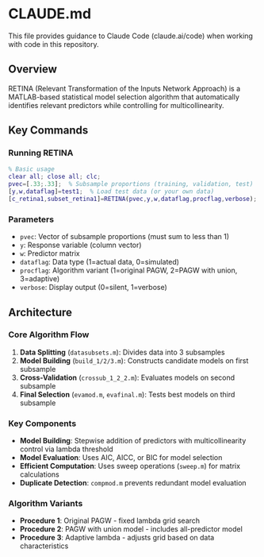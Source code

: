 # CLAUDE.md

This file provides guidance to Claude Code (claude.ai/code) when working with code in this repository.

## Overview

RETINA (Relevant Transformation of the Inputs Network Approach) is a MATLAB-based statistical model selection algorithm that automatically identifies relevant predictors while controlling for multicollinearity.

## Key Commands

### Running RETINA
```matlab
% Basic usage
clear all; close all; clc;
pvec=[.33;.33];  % Subsample proportions (training, validation, test)
[y,w,dataflag]=test1;  % Load test data (or your own data)
[c_retina1,subset_retina1]=RETINA(pvec,y,w,dataflag,procflag,verbose);
```

### Parameters
- `pvec`: Vector of subsample proportions (must sum to less than 1)
- `y`: Response variable (column vector)
- `w`: Predictor matrix
- `dataflag`: Data type (1=actual data, 0=simulated)
- `procflag`: Algorithm variant (1=original PAGW, 2=PAGW with union, 3=adaptive)
- `verbose`: Display output (0=silent, 1=verbose)

## Architecture

### Core Algorithm Flow
1. **Data Splitting** (`datasubsets.m`): Divides data into 3 subsamples
2. **Model Building** (`build_1/2/3.m`): Constructs candidate models on first subsample
3. **Cross-Validation** (`crossub_1_2_2.m`): Evaluates models on second subsample
4. **Final Selection** (`evamod.m`, `evafinal.m`): Tests best models on third subsample

### Key Components
- **Model Building**: Stepwise addition of predictors with multicollinearity control via lambda threshold
- **Model Evaluation**: Uses AIC, AICC, or BIC for model selection
- **Efficient Computation**: Uses sweep operations (`sweep.m`) for matrix calculations
- **Duplicate Detection**: `compmod.m` prevents redundant model evaluation

### Algorithm Variants
- **Procedure 1**: Original PAGW - fixed lambda grid search
- **Procedure 2**: PAGW with union model - includes all-predictor model
- **Procedure 3**: Adaptive lambda - adjusts grid based on data characteristics